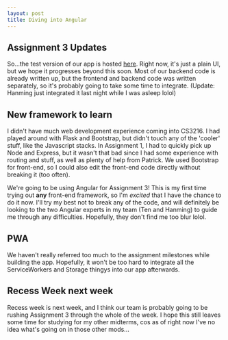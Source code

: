 ```yaml
---
layout: post
title: Diving into Angular
---
```


## Assignment 3 Updates
So...the test version of our app is hosted [here](http://schoolines.ddns.net/#/). Right now, it's just a plain UI, but we hope it progresses beyond this soon. Most of our backend code is already written up, but the frontend and backend code was written separately, so it's probably going to take some time to integrate. (Update: Hanming just integrated it last night while I was asleep lolol)

## New framework to learn
I didn't have much web development experience coming into CS3216. I had played around with Flask and Bootstrap, but didn't touch any of the 'cooler' stuff, like the Javascript stacks. In Assignment 1, I had to quickly pick up Node and Express, but it wasn't that bad since I had some experience with routing and stuff, as well as plenty of help from Patrick. We used Bootstrap for front-end, so I could also edit the front-end code directly without breaking it (too often).

We're going to be using Angular for Assignment 3! This is my first time trying out **any** front-end framework, so I'm *excited* that I have the chance to do it now. I'll try my best not to break any of the code, and will definitely be looking to the two Angular experts in my team (Ten and Hanming) to guide me through any difficulties. Hopefully, they don't find me too blur lolol.

## PWA
We haven't really referred too much to the assignment milestones while building the app. Hopefully, it won't be too hard to integrate all the ServiceWorkers and Storage thingys into our app afterwards.

## Recess Week next week
Recess week is next week, and I think our team is probably going to be rushing Assignment 3 through the whole of the week. I hope this still leaves some time for studying for my other midterms, cos as of right now I've no idea what's going on in those other mods...


